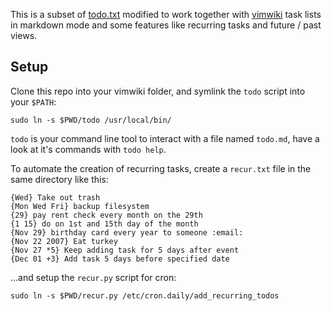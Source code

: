 This is a subset of [todo.txt](http://todotxt.org/) modified to work together with [vimwiki](https://vimwiki.github.io/) task lists in markdown mode and some features like recurring tasks and future / past views.

## Setup
Clone this repo into your vimwiki folder, and symlink the `todo` script into your `$PATH`:

```
sudo ln -s $PWD/todo /usr/local/bin/
```

`todo` is your command line tool to interact with a file named `todo.md`, have a look at it's commands with `todo help`.


To automate the creation of recurring tasks, create a `recur.txt` file in the same directory like this:
```
{Wed} Take out trash
{Mon Wed Fri} backup filesystem
{29} pay rent check every month on the 29th
{1 15} do on 1st and 15th day of the month
{Nov 29} birthday card every year to someone :email:
{Nov 22 2007} Eat turkey
{Nov 27 *5} Keep adding task for 5 days after event
{Dec 01 +3} Add task 5 days before specified date
```
...and setup the `recur.py` script for cron:
```
sudo ln -s $PWD/recur.py /etc/cron.daily/add_recurring_todos
```
